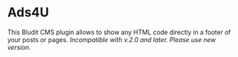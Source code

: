Ads4U
============

This Bludit CMS plugin allows to show any HTML code directly in a footer of your posts or pages.
*Incompatible with v.2.0 and later. Please use new version.*
